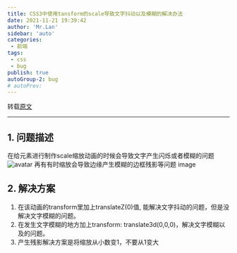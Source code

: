 ```yaml
---
title: CSS3中使用tansform的scale导致文字抖动以及模糊的解决办法
date: 2021-11-21 19:39:42
author: 'Mr.Lan'
sidebar: 'auto'
categories: 
 - 前端
tags: 
 - css
 - bug
publish: true
autoGroup-2: bug
# autoPrev:
---
```

转载[原文](https://www.cnblogs.com/wuzhi123/p/8686422.html)
<!-- more -->
***

## **1. 问题描述**
在给元素进行制作scale缩放动画的时候会导致文字产生闪烁或者模糊的问题
![avatar](./img/bug1.gif)
再有有时缩放会导致边缘产生模糊的边框残影等问题
image

## **2. 解决方案**
1. 在该动画的transform里加上translateZ(0)值, 能解决文字抖动的问题，但是没解决文字模糊的问题。
2. 在发生文字模糊的地方加上transform: translate3d(0,0,0)，解决文字模糊以及的问题。
3. 产生残影解决方案是将缩放从小数变1，不要从1变大